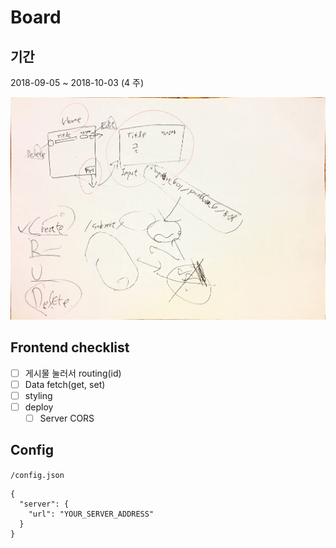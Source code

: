 # Board

## 기간

2018-09-05 ~ 2018-10-03 (4 주)

![proto](./IMG_2219.JPG)

## Frontend checklist

- [ ] 게시물 눌러서 routing(id)
- [ ] Data fetch(get, set)
- [ ] styling
- [ ] deploy
  - [ ] Server CORS

## Config

`/config.json`

```
{
  "server": {
    "url": "YOUR_SERVER_ADDRESS"
  }
}
```
